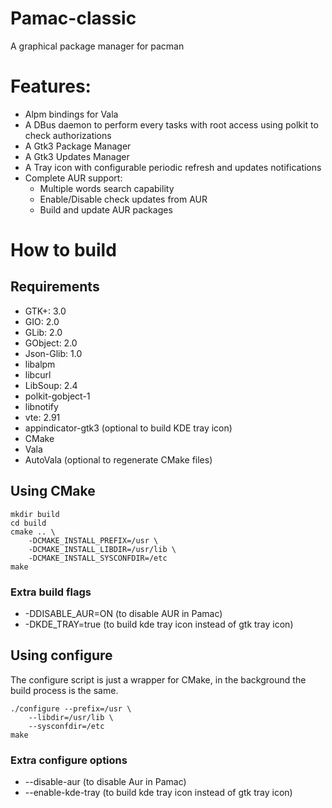 # Pamac-classic

A graphical package manager for pacman

# Features:

- Alpm bindings for Vala
- A DBus daemon to perform every tasks with root access using polkit to check authorizations
- A Gtk3 Package Manager
- A Gtk3 Updates Manager
- A Tray icon with configurable periodic refresh and updates notifications
- Complete AUR support:
	* Multiple words search capability
	* Enable/Disable check updates from AUR
	* Build and update AUR packages

# How to build

## Requirements

- GTK+: 3.0
- GIO: 2.0
- GLib: 2.0
- GObject: 2.0
- Json-Glib: 1.0
- libalpm
- libcurl
- LibSoup: 2.4
- polkit-gobject-1
- libnotify
- vte: 2.91
- appindicator-gtk3 (optional to build KDE tray icon)
- CMake
- Vala
- AutoVala (optional to regenerate CMake files)

## Using CMake

```
mkdir build
cd build
cmake .. \
    -DCMAKE_INSTALL_PREFIX=/usr \
    -DCMAKE_INSTALL_LIBDIR=/usr/lib \
    -DCMAKE_INSTALL_SYSCONFDIR=/etc
make
```
### Extra build flags

- -DDISABLE_AUR=ON (to disable AUR in Pamac)
- -DKDE_TRAY=true (to build kde tray icon instead of gtk tray icon)

## Using configure

The configure script is just a wrapper for CMake, in the background the build process is the same.

```
./configure --prefix=/usr \
	--libdir=/usr/lib \
	--sysconfdir=/etc
make
```

### Extra configure options

- --disable-aur (to disable Aur in Pamac)
- --enable-kde-tray (to build kde tray icon instead of gtk tray icon)